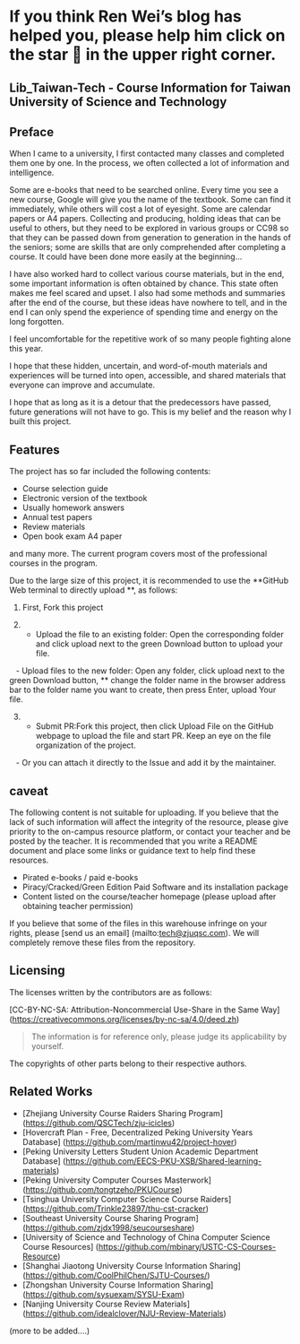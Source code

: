 # If you think Ren Wei’s blog has helped you, please help him click on the star 🌟 in the upper right corner.

## Lib_Taiwan-Tech - Course Information for Taiwan University of Science and Technology

## Preface

When I came to a university, I first contacted many classes and completed them one by one. In the process, we often collected a lot of information and intelligence.

Some are e-books that need to be searched online. Every time you see a new course, Google will give you the name of the textbook. Some can find it immediately, while others will cost a lot of eyesight. Some are calendar papers or A4 papers. Collecting and producing, holding ideas that can be useful to others, but they need to be explored in various groups or CC98 so that they can be passed down from generation to generation in the hands of the seniors; some are skills that are only comprehended after completing a course. It could have been done more easily at the beginning...

I have also worked hard to collect various course materials, but in the end, some important information is often obtained by chance. This state often makes me feel scared and upset. I also had some methods and summaries after the end of the course, but these ideas have nowhere to tell, and in the end I can only spend the experience of spending time and energy on the long forgotten.

I feel uncomfortable for the repetitive work of so many people fighting alone this year.

I hope that these hidden, uncertain, and word-of-mouth materials and experiences will be turned into open, accessible, and shared materials that everyone can improve and accumulate.

I hope that as long as it is a detour that the predecessors have passed, future generations will not have to go. This is my belief and the reason why I built this project.

## Features

The project has so far included the following contents:

- Course selection guide
- Electronic version of the textbook
- Usually homework answers
- Annual test papers
- Review materials
- Open book exam A4 paper

and many more. The current program covers most of the professional courses in the program.

Due to the large size of this project, it is recommended to use the **GitHub Web terminal to directly upload **, as follows:

1. First, Fork this project

2. - Upload the file to an existing folder: Open the corresponding folder and click upload next to the green Download button to upload your file.

   - Upload files to the new folder: Open any folder, click upload next to the green Download button, ** change the folder name in the browser address bar to the folder name you want to create, then press Enter, upload Your file.

3. - Submit PR:Fork this project, then click Upload File on the GitHub webpage to upload the file and start PR. Keep an eye on the file organization of the project.

   - Or you can attach it directly to the Issue and add it by the maintainer.

## caveat

The following content is not suitable for uploading. If you believe that the lack of such information will affect the integrity of the resource, please give priority to the on-campus resource platform, or contact your teacher and be posted by the teacher. It is recommended that you write a README document and place some links or guidance text to help find these resources.

- Pirated e-books / paid e-books
- Piracy/Cracked/Green Edition Paid Software and its installation package
- Content listed on the course/teacher homepage (please upload after obtaining teacher permission)

If you believe that some of the files in this warehouse infringe on your rights, please [send us an email] (mailto:tech@zjuqsc.com). We will completely remove these files from the repository.

## Licensing

The licenses written by the contributors are as follows:

[CC-BY-NC-SA: Attribution-Noncommercial Use-Share in the Same Way] (https://creativecommons.org/licenses/by-nc-sa/4.0/deed.zh)

> The information is for reference only, please judge its applicability by yourself.

The copyrights of other parts belong to their respective authors.

## Related Works

- [Zhejiang University Course Raiders Sharing Program] (https://github.com/QSCTech/zju-icicles)
- [Hovercraft Plan - Free, Decentralized Peking University Years Database] (https://github.com/martinwu42/project-hover)
- [Peking University Letters Student Union Academic Department Database] (https://github.com/EECS-PKU-XSB/Shared-learning-materials)
- [Peking University Computer Courses Masterwork] (https://github.com/tongtzeho/PKUCourse)
- [Tsinghua University Computer Science Course Raiders] (https://github.com/Trinkle23897/thu-cst-cracker)
- [Southeast University Course Sharing Program] (https://github.com/zjdx1998/seucourseshare)
- [University of Science and Technology of China Computer Science Course Resources] (https://github.com/mbinary/USTC-CS-Courses-Resource)
- [Shanghai Jiaotong University Course Information Sharing] (https://github.com/CoolPhilChen/SJTU-Courses/)
- [Zhongshan University Course Information Sharing] (https://github.com/sysuexam/SYSU-Exam)
- [Nanjing University Course Review Materials] (https://github.com/idealclover/NJU-Review-Materials)

(more to be added....)

